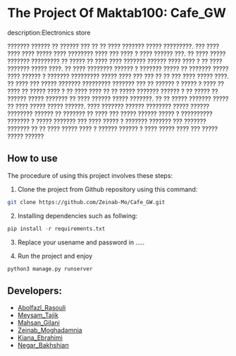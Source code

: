 # The Project Of Maktab100: Cafe_GW
description:Electronics store


??????? ?????? ?? ?????? ??? ?? ?? ???? ??????? ????? ?????????. ??? ???? ???? ???? ????? ???? ???????? ???? ??? ???? ? ???? ?????? ???. ?? ???? ????? ??????? ????????? ?? ????? ?? ???? ???? ??????? ?????? ???? ???? ? ?? ???? ??????? ????? ????. ?? ???? ???????? ?????? ? ??????? ????? ?? ??????? ????? ???? ?????? ? ??????? ????????? ????? ???? ??? ??? ?? ?? ??? ???? ????? ????. ?? ???? ??? ????? ??????? ????????? ??????? ??? ?? ?????? ? ????? ? ???? ?? ???? ?? ????? ???? ? ?? ???? ???? ?? ?? ????? ??????? ?????? ? ?? ????? ?? ?????? ????? ??????? ?? ???? ?????? ????? ???????. ?? ?? ????? ??????? ????? ?? ???? ????? ????? ??????. ???? ??????? ?????? ???????? ????? ?????? ???????? ?????? ?? ??????? ?? ???? ??? ????? ?????? ????? ? ?????????? ??????? ? ????? ??????? ??? ???? ????? ? ??????? ??????? ??? ??????? ??????? ?? ?? ???? ????? ????  ? ??????  ?????? ?  ???? ????? ???? ??? ????? ????? ?????? 


## How to use
The procedure of using this project involves these steps:
1. Clone the project from Github repository using this command:
```bash
git clone https://github.com/Zeinab-Mo/Cafe_GW.git
```
2. Installing dependencies such as follwing:
```python 
pip install -r requirements.txt
```
3. Replace your usename and password in .....

4. Run the project and enjoy
```python
python3 manage.py runserver
```
## Developers:
- [Abolfazl_Rasouli](https://github.com/AbolfazlRasouli)
- [Meysam_Tajik](https://github.com/meysamtj)
- [Mahsan_Gilani](https://github.com/MahsanGilani)
- [Zeinab_Moghadamnia](https://github.com/Zeinab-Mo)
- [Kiana_Ebrahimi]()
- [Negar_Bakhshian](https://github.com/negarbakhshian)